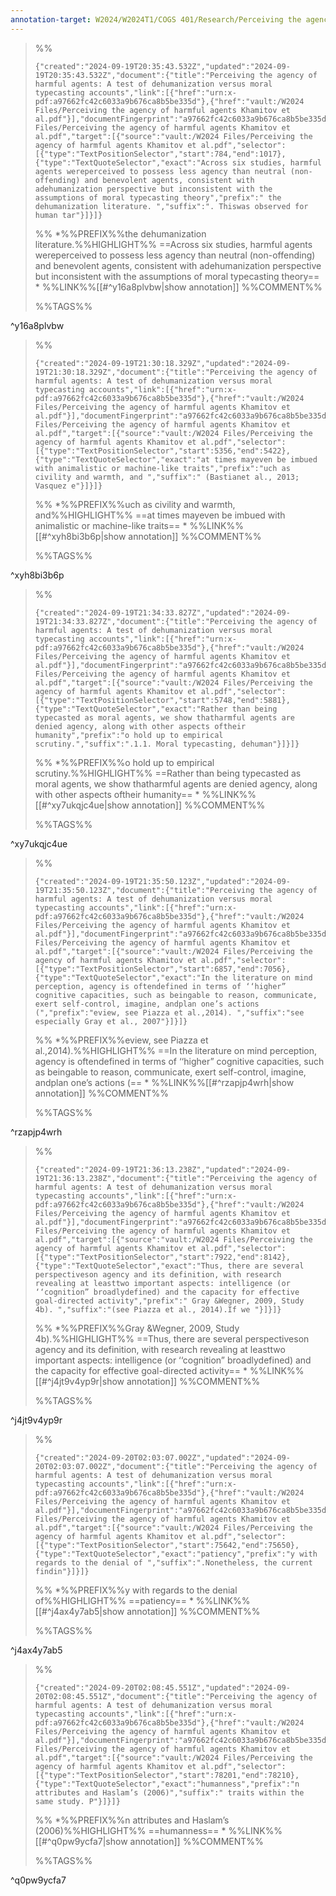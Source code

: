 ```yaml
---
annotation-target: W2024/W2024T1/COGS 401/Research/Perceiving the agency of harmful agents Khamitov et al.pdf
---
```




>%%
>```annotation-json
>{"created":"2024-09-19T20:35:43.532Z","updated":"2024-09-19T20:35:43.532Z","document":{"title":"Perceiving the agency of harmful agents: A test of dehumanization versus moral typecasting accounts","link":[{"href":"urn:x-pdf:a97662fc42c6033a9b676ca8b5be335d"},{"href":"vault:/W2024 Files/Perceiving the agency of harmful agents Khamitov et al.pdf"}],"documentFingerprint":"a97662fc42c6033a9b676ca8b5be335d"},"uri":"vault:/W2024 Files/Perceiving the agency of harmful agents Khamitov et al.pdf","target":[{"source":"vault:/W2024 Files/Perceiving the agency of harmful agents Khamitov et al.pdf","selector":[{"type":"TextPositionSelector","start":784,"end":1017},{"type":"TextQuoteSelector","exact":"Across six studies, harmful agents wereperceived to possess less agency than neutral (non-offending) and benevolent agents, consistent with adehumanization perspective but inconsistent with the assumptions of moral typecasting theory","prefix":" the dehumanization literature. ","suffix":". Thiswas observed for human tar"}]}]}
>```
>%%
>*%%PREFIX%%the dehumanization literature.%%HIGHLIGHT%% ==Across six studies, harmful agents wereperceived to possess less agency than neutral (non-offending) and benevolent agents, consistent with adehumanization perspective but inconsistent with the assumptions of moral typecasting theory== *
>%%LINK%%[[#^y16a8plvbw|show annotation]]
>%%COMMENT%%
>
>%%TAGS%%
>
^y16a8plvbw


>%%
>```annotation-json
>{"created":"2024-09-19T21:30:18.329Z","updated":"2024-09-19T21:30:18.329Z","document":{"title":"Perceiving the agency of harmful agents: A test of dehumanization versus moral typecasting accounts","link":[{"href":"urn:x-pdf:a97662fc42c6033a9b676ca8b5be335d"},{"href":"vault:/W2024 Files/Perceiving the agency of harmful agents Khamitov et al.pdf"}],"documentFingerprint":"a97662fc42c6033a9b676ca8b5be335d"},"uri":"vault:/W2024 Files/Perceiving the agency of harmful agents Khamitov et al.pdf","target":[{"source":"vault:/W2024 Files/Perceiving the agency of harmful agents Khamitov et al.pdf","selector":[{"type":"TextPositionSelector","start":5356,"end":5422},{"type":"TextQuoteSelector","exact":"at times mayeven be imbued with animalistic or machine-like traits","prefix":"uch as civility and warmth, and ","suffix":" (Bastianet al., 2013; Vasquez e"}]}]}
>```
>%%
>*%%PREFIX%%uch as civility and warmth, and%%HIGHLIGHT%% ==at times mayeven be imbued with animalistic or machine-like traits== *
>%%LINK%%[[#^xyh8bi3b6p|show annotation]]
>%%COMMENT%%
>
>%%TAGS%%
>
^xyh8bi3b6p


>%%
>```annotation-json
>{"created":"2024-09-19T21:34:33.827Z","updated":"2024-09-19T21:34:33.827Z","document":{"title":"Perceiving the agency of harmful agents: A test of dehumanization versus moral typecasting accounts","link":[{"href":"urn:x-pdf:a97662fc42c6033a9b676ca8b5be335d"},{"href":"vault:/W2024 Files/Perceiving the agency of harmful agents Khamitov et al.pdf"}],"documentFingerprint":"a97662fc42c6033a9b676ca8b5be335d"},"uri":"vault:/W2024 Files/Perceiving the agency of harmful agents Khamitov et al.pdf","target":[{"source":"vault:/W2024 Files/Perceiving the agency of harmful agents Khamitov et al.pdf","selector":[{"type":"TextPositionSelector","start":5748,"end":5881},{"type":"TextQuoteSelector","exact":"Rather than being typecasted as moral agents, we show thatharmful agents are denied agency, along with other aspects oftheir humanity","prefix":"o hold up to empirical scrutiny.","suffix":".1.1. Moral typecasting, dehuman"}]}]}
>```
>%%
>*%%PREFIX%%o hold up to empirical scrutiny.%%HIGHLIGHT%% ==Rather than being typecasted as moral agents, we show thatharmful agents are denied agency, along with other aspects oftheir humanity== *
>%%LINK%%[[#^xy7ukqjc4ue|show annotation]]
>%%COMMENT%%
>
>%%TAGS%%
>
^xy7ukqjc4ue


>%%
>```annotation-json
>{"created":"2024-09-19T21:35:50.123Z","updated":"2024-09-19T21:35:50.123Z","document":{"title":"Perceiving the agency of harmful agents: A test of dehumanization versus moral typecasting accounts","link":[{"href":"urn:x-pdf:a97662fc42c6033a9b676ca8b5be335d"},{"href":"vault:/W2024 Files/Perceiving the agency of harmful agents Khamitov et al.pdf"}],"documentFingerprint":"a97662fc42c6033a9b676ca8b5be335d"},"uri":"vault:/W2024 Files/Perceiving the agency of harmful agents Khamitov et al.pdf","target":[{"source":"vault:/W2024 Files/Perceiving the agency of harmful agents Khamitov et al.pdf","selector":[{"type":"TextPositionSelector","start":6857,"end":7056},{"type":"TextQuoteSelector","exact":"In the literature on mind perception, agency is oftendefined in terms of ‘‘higher” cognitive capacities, such as beingable to reason, communicate, exert self-control, imagine, andplan one’s actions (","prefix":"eview, see Piazza et al.,2014). ","suffix":"see especially Gray et al., 2007"}]}]}
>```
>%%
>*%%PREFIX%%eview, see Piazza et al.,2014).%%HIGHLIGHT%% ==In the literature on mind perception, agency is oftendefined in terms of ‘‘higher” cognitive capacities, such as beingable to reason, communicate, exert self-control, imagine, andplan one’s actions (== *
>%%LINK%%[[#^rzapjp4wrh|show annotation]]
>%%COMMENT%%
>
>%%TAGS%%
>
^rzapjp4wrh


>%%
>```annotation-json
>{"created":"2024-09-19T21:36:13.238Z","updated":"2024-09-19T21:36:13.238Z","document":{"title":"Perceiving the agency of harmful agents: A test of dehumanization versus moral typecasting accounts","link":[{"href":"urn:x-pdf:a97662fc42c6033a9b676ca8b5be335d"},{"href":"vault:/W2024 Files/Perceiving the agency of harmful agents Khamitov et al.pdf"}],"documentFingerprint":"a97662fc42c6033a9b676ca8b5be335d"},"uri":"vault:/W2024 Files/Perceiving the agency of harmful agents Khamitov et al.pdf","target":[{"source":"vault:/W2024 Files/Perceiving the agency of harmful agents Khamitov et al.pdf","selector":[{"type":"TextPositionSelector","start":7922,"end":8142},{"type":"TextQuoteSelector","exact":"Thus, there are several perspectiveson agency and its definition, with research revealing at leasttwo important aspects: intelligence (or ‘‘cognition” broadlydefined) and the capacity for effective goal-directed activity","prefix":" Gray &Wegner, 2009, Study 4b). ","suffix":"(see Piazza et al., 2014).If we "}]}]}
>```
>%%
>*%%PREFIX%%Gray &Wegner, 2009, Study 4b).%%HIGHLIGHT%% ==Thus, there are several perspectiveson agency and its definition, with research revealing at leasttwo important aspects: intelligence (or ‘‘cognition” broadlydefined) and the capacity for effective goal-directed activity== *
>%%LINK%%[[#^j4jt9v4yp9r|show annotation]]
>%%COMMENT%%
>
>%%TAGS%%
>
^j4jt9v4yp9r


>%%
>```annotation-json
>{"created":"2024-09-20T02:03:07.002Z","updated":"2024-09-20T02:03:07.002Z","document":{"title":"Perceiving the agency of harmful agents: A test of dehumanization versus moral typecasting accounts","link":[{"href":"urn:x-pdf:a97662fc42c6033a9b676ca8b5be335d"},{"href":"vault:/W2024 Files/Perceiving the agency of harmful agents Khamitov et al.pdf"}],"documentFingerprint":"a97662fc42c6033a9b676ca8b5be335d"},"uri":"vault:/W2024 Files/Perceiving the agency of harmful agents Khamitov et al.pdf","target":[{"source":"vault:/W2024 Files/Perceiving the agency of harmful agents Khamitov et al.pdf","selector":[{"type":"TextPositionSelector","start":75642,"end":75650},{"type":"TextQuoteSelector","exact":"patiency","prefix":"y with regards to the denial of ","suffix":".Nonetheless, the current findin"}]}]}
>```
>%%
>*%%PREFIX%%y with regards to the denial of%%HIGHLIGHT%% ==patiency== *
>%%LINK%%[[#^j4ax4y7ab5|show annotation]]
>%%COMMENT%%
>
>%%TAGS%%
>
^j4ax4y7ab5


>%%
>```annotation-json
>{"created":"2024-09-20T02:08:45.551Z","updated":"2024-09-20T02:08:45.551Z","document":{"title":"Perceiving the agency of harmful agents: A test of dehumanization versus moral typecasting accounts","link":[{"href":"urn:x-pdf:a97662fc42c6033a9b676ca8b5be335d"},{"href":"vault:/W2024 Files/Perceiving the agency of harmful agents Khamitov et al.pdf"}],"documentFingerprint":"a97662fc42c6033a9b676ca8b5be335d"},"uri":"vault:/W2024 Files/Perceiving the agency of harmful agents Khamitov et al.pdf","target":[{"source":"vault:/W2024 Files/Perceiving the agency of harmful agents Khamitov et al.pdf","selector":[{"type":"TextPositionSelector","start":78201,"end":78210},{"type":"TextQuoteSelector","exact":"humanness","prefix":"n attributes and Haslam’s (2006)","suffix":" traits within the same study. P"}]}]}
>```
>%%
>*%%PREFIX%%n attributes and Haslam’s (2006)%%HIGHLIGHT%% ==humanness== *
>%%LINK%%[[#^q0pw9ycfa7|show annotation]]
>%%COMMENT%%
>
>%%TAGS%%
>
^q0pw9ycfa7

